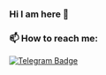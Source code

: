 ### Hi I am here 👋

###  📫 How to reach me:

[![Telegram Badge](https://img.shields.io/badge/-@yumakaev-0088CC?style=flat&logo=Telegram&logoColor=white)](https://t.me/yumakaev "Contact on Telegram")
